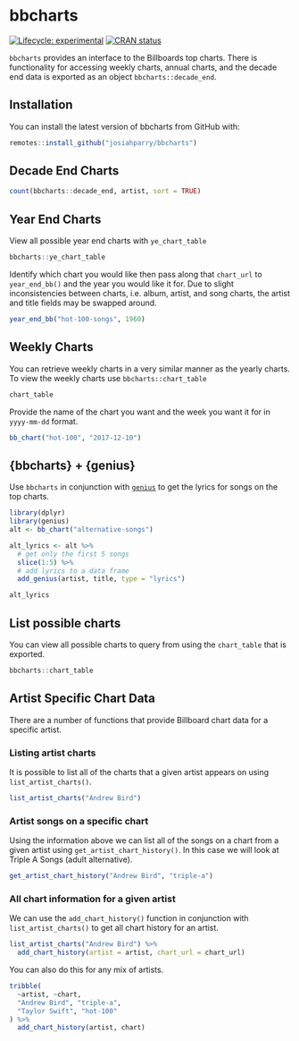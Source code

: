 
<!-- README.md is generated from README.Rmd. Please edit that file -->

# bbcharts

<!-- badges: start -->

[![Lifecycle:
experimental](https://img.shields.io/badge/lifecycle-experimental-orange.svg)](https://www.tidyverse.org/lifecycle/#experimental)
[![CRAN
status](https://www.r-pkg.org/badges/version/bbcharts)](https://cran.r-project.org/package=bbcharts)
<!-- badges: end -->

`bbcharts` provides an interface to the Billboards top charts. There is
functionality for accessing weekly charts, annual charts, and the decade
end data is exported as an object `bbcharts::decade_end`.

## Installation

You can install the latest version of bbcharts from GitHub with:

``` r
remotes::install_github("josiahparry/bbcharts")
```

## Decade End Charts

``` r
count(bbcharts::decade_end, artist, sort = TRUE)
```

## Year End Charts

View all possible year end charts with `ye_chart_table`

``` r
bbcharts::ye_chart_table
```

Identify which chart you would like then pass along that `chart_url` to
`year_end_bb()` and the year you would like it for. Due to slight
inconsistencies between charts, i.e. album, artist, and song charts, the
artist and title fields may be swapped around.

``` r
year_end_bb("hot-100-songs", 1960)
```

## Weekly Charts

You can retrieve weekly charts in a very similar manner as the yearly
charts. To view the weekly charts use `bbcharts::chart_table`

``` r
chart_table
```

Provide the name of the chart you want and the week you want it for in
`yyyy-mm-dd` format.

``` r
bb_chart("hot-100", "2017-12-10")
```

## {bbcharts} + {genius}

Use `bbcharts` in conjunction with
[`genius`](https://github.com/josiahparry/genius) to get the lyrics for
songs on the top charts.

``` r
library(dplyr)
library(genius)
alt <- bb_chart("alternative-songs")

alt_lyrics <- alt %>% 
  # get only the first 5 songs
  slice(1:5) %>% 
  # add lyrics to a data frame
  add_genius(artist, title, type = "lyrics")

alt_lyrics
```

## List possible charts

You can view all possible charts to query from using the `chart_table`
that is exported.

``` r
bbcharts::chart_table
```

## Artist Specific Chart Data

There are a number of functions that provide Billboard chart data for a
specific artist.

### Listing artist charts

It is possible to list all of the charts that a given artist appears on
using `list_artist_charts()`.

``` r
list_artist_charts("Andrew Bird")
```

### Artist songs on a specific chart

Using the information above we can list all of the songs on a chart from
a given artist using `get_artist_chart_history()`. In this case we will
look at Triple A Songs (adult alternative).

``` r
get_artist_chart_history("Andrew Bird", "triple-a")
```

### All chart information for a given artist

We can use the `add_chart_history()` function in conjunction with
`list_artist_charts()` to get all chart history for an artist.

``` r
list_artist_charts("Andrew Bird") %>% 
  add_chart_history(artist = artist, chart_url = chart_url)
```

You can also do this for any mix of artists.

``` r
tribble(
  ~artist, ~chart,
  "Andrew Bird", "triple-a",
  "Taylor Swift", "hot-100"
) %>% 
  add_chart_history(artist, chart)
```

